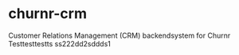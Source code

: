 # churnr-crm
Customer Relations Management (CRM) backendsystem for Churnr
Testtesttestts
ss222dd2sddds1